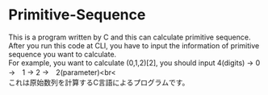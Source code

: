 # Primitive-Sequence
This is a program written by C and this can calculate primitive sequence.<br>
After you run this code at CLI, you have to input the information of primitive sequence you want to calculate.<br>
For example, you want to calculate (0,1,2)[2], you should input 4(digits) → 0 →　1 → 2 →　2(parameter)<br<
<br>
これは原始数列を計算するC言語によるプログラムです。
